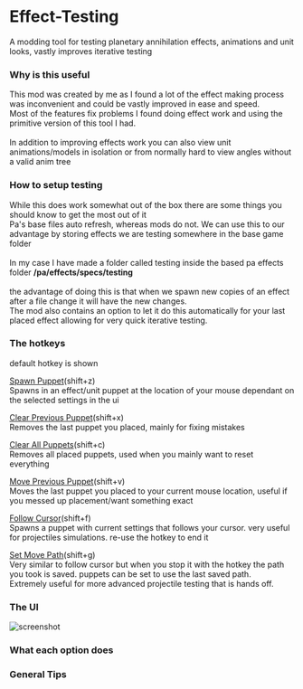# Effect-Testing
 A modding tool for testing planetary annihilation effects, animations and unit looks, vastly improves iterative testing

### <b>Why is this useful</b>

This mod was created by me as I found a lot of the effect making process was inconvenient and could be vastly improved in ease and speed. <br>
Most of the features fix problems I found doing effect work and using the primitive version of this tool I had.
<br><br>
In addition to improving effects work you can also view unit animations/models in isolation or from normally hard to view angles without a valid anim tree

### <b> How to setup testing </b>

While this does work somewhat out of the box there are some things you should know to get the most out of it
<br>
Pa's base files auto refresh, whereas mods do not. We can use this to our advantage by storing effects we are testing somewhere in the base game folder
<br>
<br>
In my case I have made a folder called testing inside the based pa effects folder <b>/pa/effects/specs/testing</b>
<br>
<br>the advantage of doing this is that when we spawn new copies of an effect after a file change it will have the new changes.
<br>The mod also contains an option to let it do this automatically for your last placed effect allowing for very quick iterative testing.

### <b>The hotkeys</b>
default hotkey is shown
<br>

<ins>Spawn Puppet</ins>(shift+z)
<br>
Spawns in an effect/unit puppet at the location of your mouse dependant on the selected settings in the ui

<ins>Clear Previous Puppet</ins>(shift+x)
<br>
Removes the last puppet you placed, mainly for fixing mistakes
<br>

<ins>Clear All Puppets</ins>(shift+c)
<br>
Removes all placed puppets, used when you mainly want to reset everything
<br>

<ins>Move Previous Puppet</ins>(shift+v)
<br>
Moves the last puppet you placed to your current mouse location, useful if you messed up placement/want something exact
<br>

<ins>Follow Cursor</ins>(shift+f)
<br>
Spawns a puppet with current settings that follows your cursor. very useful for projectiles simulations. re-use the hotkey to end it<br>

<ins>Set Move Path</ins>(shift+g)
<br>
Very similar to follow cursor but when you stop it with the hotkey the path you took is saved. puppets can be set to use the last saved path. <br>
Extremely useful for more advanced projectile testing that is hands off.

### <b>The UI </b>
![screenshot](https://user-images.githubusercontent.com/64487611/177117770-5824333d-cb2d-4ca6-814a-5520a98b2f1f.PNG)
### <b> What each option does</b>

### <b> General Tips </b>
